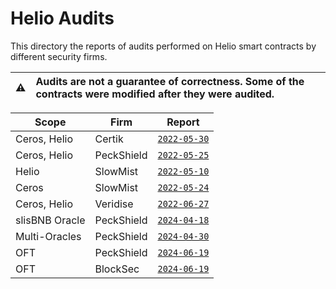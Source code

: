# Helio Audits

This directory the reports of audits performed on Helio smart contracts by different security firms.

| :warning: | Audits are not a guarantee of correctness. Some of the contracts were modified after they were audited. |
| --------- | :------------------------------------------------------------------------------------------------------ |

| Scope          | Firm       | Report                                         |
|----------------|------------|------------------------------------------------|
| Ceros, Helio   | Certik     | [`2022-05-30`](./Certik_300522.pdf)            |
| Ceros, Helio   | PeckShield | [`2022-05-25`](./PeckShield_250522.pdf)        |
| Helio          | SlowMist   | [`2022-05-10`](./SlowMist_100522.pdf)          |
| Ceros          | SlowMist   | [`2022-05-24`](./SlowMist_240522.pdf)          |
| Ceros, Helio   | Veridise   | [`2022-06-27`](./Veridise_270622.pdf)          |
| slisBNB Oracle | PeckShield | [`2024-04-18`](./PeckShield_slisBNBOracle.pdf) |
| Multi-Oracles  | PeckShield | [`2024-04-30`](./PeckShield_300424.pdf)        |
| OFT            | PeckShield | [`2024-06-19`](./PeckShield_190624.pdf)        |
| OFT            | BlockSec   | [`2024-06-19`](./BlockSec_190624.pef)          |

